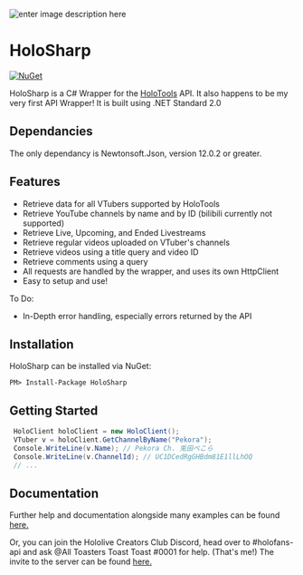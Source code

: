 ![enter image description here](https://i.imgur.com/ewAHUPI.png) 
# HoloSharp
[![NuGet](https://img.shields.io/nuget/v/HoloSharp.svg)](https://www.nuget.org/packages/HoloSharp)

HoloSharp is a C# Wrapper for the [HoloTools](https://hololive.jetri.co/#/) API. It also happens to be my very first API Wrapper!
It is built using .NET Standard 2.0

## Dependancies
The only dependancy is Newtonsoft.Json, version 12.0.2 or greater.


## Features

 - Retrieve data for all VTubers supported by HoloTools
 - Retrieve YouTube channels by name and by ID (bilibili currently not supported)
 - Retrieve Live, Upcoming, and Ended Livestreams
 - Retrieve regular videos uploaded on VTuber's channels
 - Retrieve videos using a title query and video ID
 - Retrieve comments using a query
 - All requests are handled by the wrapper, and uses its own HttpClient
 - Easy to setup and use!
 
 To Do:
 - In-Depth error handling, especially errors returned by the API

## Installation
HoloSharp can be installed via NuGet:

```PM> Install-Package HoloSharp```

## Getting Started
```csharp
 HoloClient holoClient = new HoloClient();
 VTuber v = holoClient.GetChannelByName("Pekora");
 Console.WriteLine(v.Name); // Pekora Ch. 兎田ぺこら
 Console.WriteLine(v.ChannelId); // UC1DCedRgGHBdm81E1llLhOQ
 // ...
```

## Documentation
Further help and documentation alongside many examples can be found [here.](https://ebro912.gitbook.io/holosharp/)

Or, you can join the Hololive Creators Club Discord, head over to #holofans-api and ask @All Toasters Toast Toast #0001 for help. (That's me!)
The invite to the server can be found [here.](https://discord.gg/xJd9Der)
